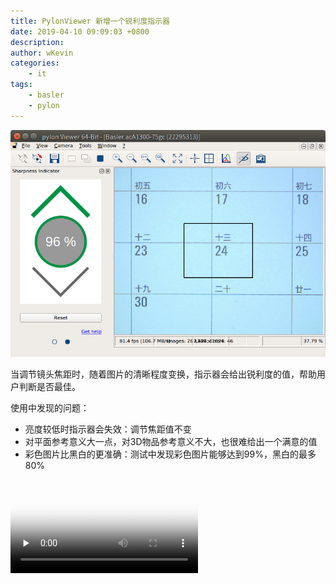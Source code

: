 ```yaml
---
title: PylonViewer 新增一个锐利度指示器
date: 2019-04-10 09:09:03 +0800
description: 
author: wKevin
categories: 
    - it
tags:
    - basler
    - pylon
---
```


![](/images/posts/2019-04-10-pylon.sharpness.indicator/pylon-sharpness-indicator.png)

当调节镜头焦距时，随着图片的清晰程度变换，指示器会给出锐利度的值，帮助用户判断是否最佳。

使用中发现的问题：

* 亮度较低时指示器会失效：调节焦距值不变
* 对平面参考意义大一点，对3D物品参考意义不大，也很难给出一个满意的值
* 彩色图片比黑白的更准确：测试中发现彩色图片能够达到99%，黑白的最多80%


<video id="video" controls="" preload="none" poster="http://media.w3.org/2010/05/sintel/poster.png">
    <source id="ogv" src="/images/posts/2019-04-10-pylon.sharpness.indicator/pylon-sharpness-indicator.ogv" type="video/ogg">
</video>
